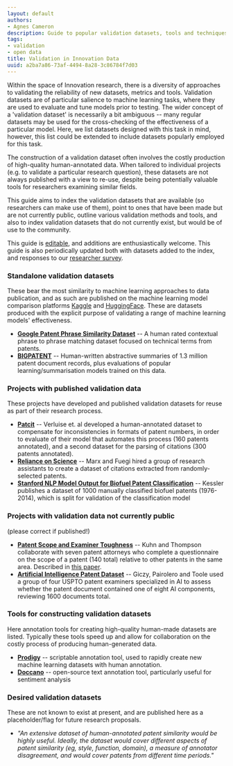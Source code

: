 ```yaml
---
layout: default
authors:
- Agnes Cameron
description: Guide to popular validation datasets, tools and techniques for innovation research.
tags:
- validation
- open data
title: Validation in Innovation Data
uuid: a2ba7a86-73af-4494-8a28-3c86784f7d03
---
```


Within the space of Innovation research, there is a diversity of approaches to validating the reliability of new datasets, metrics and tools. Validation datasets are of particular salience to machine learning tasks, where they are used to evaluate and tune models prior to testing. The wider concept of a 'validation dataset' is necessarily a bit ambiguous -- many regular datasets may be used for the cross-checking of the effectiveness of a particular model. Here, we list datasets designed with this task in mind, however, this list could be extended to include datasets popularly employed for this task.

The construction of a validation dataset often involves the costly production of high-quality human-annotated data. When tailored to individual projects (e.g. to validate a particular research question), these datasets are not always published with a view to re-use, despite being potentially valuable tools for researchers examining similar fields. 

This guide aims to index the validation datasets that are available (so researchers can make use of them), point to ones that have been made but are not currently public, outline various validation methods and tools, and also to index validation datasets that do not currently exist, but would be of use to the community.

This guide is [editable](https://github.com/Innovation-Information-Initiative/Open-Innovation-Dataset-Index/blob/main/collections/validation.md), and additions are enthusiastically welcome. This guide is also periodically updated both with datasets added to the index, and responses to our [researcher survey](https://docs.google.com/forms/d/1FojKdh00M0JTVPAO5pocF3d3agItxttZ2MQzrV160I4/edit?pli=1#responses).

### Standalone validation datasets

These bear the most similarity to machine learning approaches to data publication, and as such are published on the machine learning model comparison platforms [Kaggle](https://www.kaggle.com/) and [HuggingFace](https://huggingface.co/). These are datasets produced with the explicit purpose of validating a range of machine learning models' effectiveness.

* **[Google Patent Phrase Similarity Dataset](https://iiindex.org/datasets/phrase_similarity.html)** -- A human rated contextual phrase to phrase matching dataset focused on technical terms from patents.
* **[BIGPATENT](https://iiindex.org/datasets/bigpatent.html)** -- Human-written abstractive summaries of 1.3 million patent document records, plus evaluations of popular learning/summarisation models trained on this data.

### Projects with published validation data

These projects have developed and published validation datasets for reuse as part of their research process.

* **[Patcit](https://iiindex.org/datasets/patcit.html)** -- Verluise et. al developed a human-annotated dataset to compensate for inconsistencies in formats of patent numbers, in order to evaluate of their model that automates this process (160 patents annotated), and a second dataset for the parsing of citations (300 patents annotated).
* **[Reliance on Science](https://iiindex.org/datasets/rons.html)** -- Marx and Fuegi hired a group of research assistants to create a dataset of citations extracted from randomly-selected patents.
* **[Stanford NLP Model Output for Biofuel Patent Classification](https://iiindex.org/datasets/biofuel_classification.html)** -- Kessler publishes a dataset of 1000 manually classified biofuel patents (1976-2014), which is split for validation of the classification model


### Projects with validation data not currently public

(please correct if published!)

* **[Patent Scope and Examiner Toughness](https://iiindex.org/datasets/patent_scope_toughness.html)** -- Kuhn and Thompson collaborate with seven patent attorneys who complete a questionnaire on the scope of a patent (140 total) relative to other patents in the same area. Described in [this paper](https://ssrn.com/abstract=2977273).
* **[Artificial Intelligence Patent Dataset](https://iiindex.org/datasets/ai_patent_dataset.html)** -- Giczy, Pairolero and Toole used a group of four USPTO patent examiners specialized in AI to assess whether the patent document contained one of eight AI components, reviewing 1600 documents total.

### Tools for constructing validation datasets

Here annotation tools for creating high-quality human-made datasets are listed. Typically these tools speed up and allow for collaboration on the costly process of producing human-generated data.

* **[Prodigy](https://iiindex.org/tools/prodigy.html)** -- scriptable annotation tool, used to rapidly create new machine learning datasets with human annotation.
* **[Doccano](https://github.com/doccano/doccano)** -- open-source text annotation tool, particularly useful for sentiment analysis

### Desired validation datasets

These are not known to exist at present, and are published here as a placeholder/flag for future research proposals.

* _"An extensive dataset of human-annotated patent similarity would be highly useful. Ideally, the dataset would cover different aspects of patent similarity (eg, style, function, domain), a measure of annotator disagreement, and would cover patents from different time periods."_
